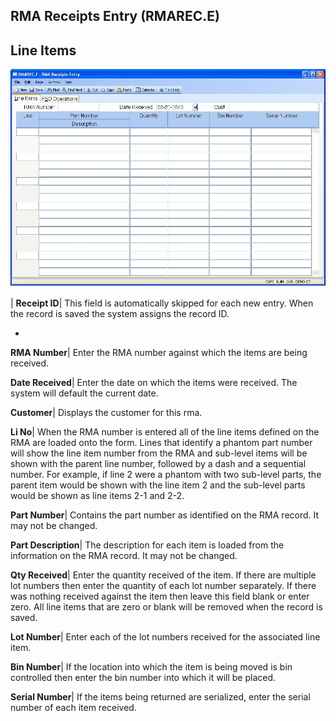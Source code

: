 ## RMA Receipts Entry (RMAREC.E)
<PageHeader />

## Line Items

![](./RMAREC-E-1.jpg)

| **Receipt ID**|  This field is automatically skipped for each new entry.
When the record is saved the system assigns the record ID.

-  
**RMA Number**|  Enter the RMA number against which the items are being
received.

**Date Received**|  Enter the date on which the items were received. The
system will default the current date.

**Customer**|  Displays the customer for this rma.

**Li No**|  When the RMA number is entered all of the line items defined on
the RMA are loaded onto the form. Lines that identify a phantom part number
will show the line item number from the RMA and sub-level items will be shown
with the parent line number, followed by a dash and a sequential number. For
example, if line 2 were a phantom with two sub-level parts, the parent item
would be shown with the line item 2 and the sub-level parts would be shown as
line items 2-1 and 2-2.

**Part Number**|  Contains the part number as identified on the RMA record. It
may not be changed.

**Part Description**|  The description for each item is loaded from the
information on the RMA record. It may not be changed.

**Qty Received**|  Enter the quantity received of the item. If there are
multiple lot numbers then enter the quantity of each lot number separately. If
there was nothing received against the item then leave this field blank or
enter zero. All line items that are zero or blank will be removed when the
record is saved.

**Lot Number**|  Enter each of the lot numbers received for the associated
line item.

**Bin Number**|  If the location into which the item is being moved is bin
controlled then enter the bin number into which it will be placed.

**Serial Number**|  If the items being returned are serialized, enter the
serial number of each item received.


<badge text= "Version 8.10.57 " vertical="middle" />

<PageFooter />
